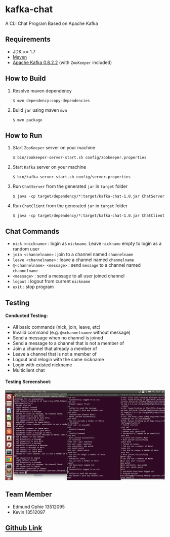 # kafka-chat
A CLI Chat Program Based on Apache Kafka

## Requirements
 - JDK >= 1.7
 - [Maven](https://maven.apache.org/download.cgi) 
 - [Apache Kafka 0.8.2.2](http://www.http://kafka.apache.org/) (with `ZooKeeper` included)


## How to Build
1. Resolve maven dependency  

	 ```
	 $ mvn dependency:copy-dependencies
	 ```
2. Build `jar` using maven `mvn`  

	 ```
	 $ mvn package
	 ```

## How to Run	 
1. Start `ZooKeeper` server on your machine

	 ```
	 $ bin/zookeeper-server-start.sh config/zookeeper.properties
	 ```
2. Start `Kafka` server on your machine

	 ```
	 $ bin/kafka-server-start.sh config/server.properties
	 ```
2. Run `ChatServer` from the generated `jar` in `target` folder  

	 ```
	 $ java -cp target/dependency/*:target/kafka-chat-1.0.jar ChatServer
	 ```
3. Run `ChatClient` from the generated `jar` in `target` folder  

	 ```
	 $ java -cp target/dependency/*:target/kafka-chat-1.0.jar ChatClient
	 ```

## Chat Commands
- `nick <nickname>` : login as `nickname`. Leave `nickname` empty to login as a random user
- `join <channelname>` : join to a channel named `channelname`
- `leave <channelname>` : leave a channel named `channelname`
- `@<channelname> <message>` :  send `message` to a channel named `channelname`
- `<message>` : send a message to all user joined channel
- `logout` : logout from current `nickname`
- `exit` : stop program

## Testing
#### Conducted Testing:
* All basic commands (nick, join, leave, etc)
* Invalid command (e.g. `@<channelname>` without message)
* Send a message when no channel is joined
* Send a message to a channel that is not a member of
* Join a channel that already a member of
* Leave a channel that is not a member of
* Logout and relogin with the same nickname
* Login with existed nickname
* Multiclient chat

#### Testing Screenshoot:
![alt text](https://github.com/edmundophie/kafka-chat/blob/master/blob/testing_screenshot_prak_5.png "Testing Result")

## Team Member
- Edmund Ophie 13512095
- Kevin 13512097

## [Github Link](https://github.com/edmundophie/kafka-chat.git) 
